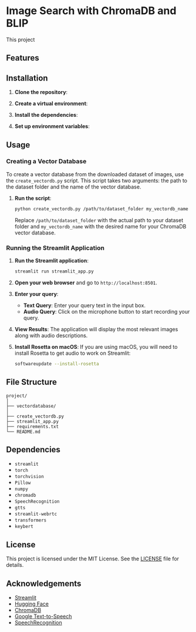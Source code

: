 # Image Search with ChromaDB and BLIP

This project 

## Features


## Installation

1. **Clone the repository**:


2. **Create a virtual environment**:


3. **Install the dependencies**:


4. **Set up environment variables**:


## Usage

### Creating a Vector Database

To create a vector database from the downloaded dataset of images, use the `create_vectordb.py` script. This script takes two arguments: the path to the dataset folder and the name of the vector database.

1. **Run the script**:
    ```sh
    python create_vectordb.py /path/to/dataset_folder my_vectordb_name
    ```

    Replace `/path/to/dataset_folder` with the actual path to your dataset folder and `my_vectordb_name` with the desired name for your ChromaDB vector database.

### Running the Streamlit Application

1. **Run the Streamlit application**:
    ```sh
    streamlit run streamlit_app.py
    ```

2. **Open your web browser** and go to `http://localhost:8501`.

3. **Enter your query**:
    - **Text Query**: Enter your query text in the input box.
    - **Audio Query**: Click on the microphone button to start recording your query.

4. **View Results**: The application will display the most relevant images along with audio descriptions.

5. **Install Rosetta on macOS**:
    If you are using macOS, you will need to install Rosetta to get audio to work on Streamlit:
    ```sh
    softwareupdate --install-rosetta
    ```

## File Structure

```
project/
│
├── vectordatabase/
│
├── create_vectordb.py
├── streamlit_app.py
├── requirements.txt
└── README.md
```

## Dependencies

- `streamlit`
- `torch`
- `torchvision`
- `Pillow`
- `numpy`
- `chromadb`
- `SpeechRecognition`
- `gtts`
- `streamlit-webrtc`
- `transformers`
- `keybert`

## License

This project is licensed under the MIT License. See the [LICENSE](LICENSE) file for details.

## Acknowledgements

- [Streamlit](https://streamlit.io/)
- [Hugging Face](https://huggingface.co/)
- [ChromaDB](https://chromadb.com/)
- [Google Text-to-Speech](https://pypi.org/project/gTTS/)
- [SpeechRecognition](https://pypi.org/project/SpeechRecognition/)

